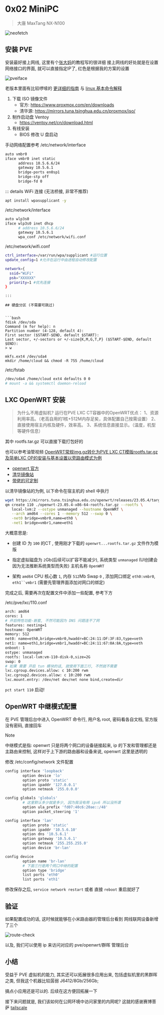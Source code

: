 # 0x02 MiniPC 

> 大唐 MaxTang NX-N100

![neofetch](/lab/assets/neofetch.png)

## 安装 PVE

安装最好接上网线, 这里有个[张大妈](https://post.smzdm.com/p/agqw24zw/)的教程写的很详细
接上网线的好处就是在设置网络接口的界面, 就可以直接指定IP了, 红色是根据我的方案的设置

![pveiface](/lab/assets/pveiface.png)

老版本里面有比较啰嗦的 [更详细的指南](/archived/0x04install.md) 与 [linux 基本命令解释](/archived/0x03baselinux.md)

1. 下载 ISO 镜像文件
   - 官方: https://www.proxmox.com/en/downloads
   - 清华源: https://mirrors.tuna.tsinghua.edu.cn/proxmox/iso/
2. 制作启动盘 Ventoy
   - https://ventoy.net/cn/download.html
3. 有线安装
   - BIOS 修改 U 盘启动

手动网络配置参考 /etc/network/interface

```bash
auto vmbr0
iface vmbr0 inet static
      address 10.5.6.6/24
      gateway 10.5.6.1
      bridge-ports en0sp1
      bridge-stp off
      bridge-fd 0
```

::: details WiFi 连接 (无法桥接, 非常不推荐) 

```bash
apt install wpasupplicant -y
```

/etc/network/interface

```bash
auto wlp3s0
iface wlp3s0 inet dhcp
      # address 10.5.6.6/24
      gateway 10.5.6.1
      wpa_conf /etc/network/wifi.conf
```

/etc/network/wifi.conf

```bash
ctrl_interface=/var/run/wpa/supplicant #运行位置
update_config=1 #允许在运行中由进程自动修改配置

network={
  ssid="WiFi"
  psk="XXXXXX"
  priority=1 #优先连接
}
```

```
:::

## 硬盘分区 (不需要可跳过)


```bash
fdisk /dev/sda
Command (m for help): n
Partition number (4-128, default 4): 
First sector ($START-$END, default $START): 
Last sector, +/-sectors or +/-size{K,M,G,T,P} ($START-$END, default $END): 
> w

mkfs.ext4 /dev/sda4
mkdir /home/cloud && chmod -R 755 /home/cloud 

```

/etc/fstab

```bash
/dev/sda4 /home/cloud ext4 defaults 0 0
# mount -a && systemctl daemon-reload
```

## LXC OpenWRT 安装

> 为什么不用虚拟机?
> 运行在PVE LXC CT容器中的OpenWRT优点：
> 1、资源利用率高。（老高自用的1核+512M内存足矣，具体配置自己按需设置）
> 2、直接使用宿主内核及硬件，效率高。
> 3、系统信息直接显示。（温度，机型等硬件信息）

其中 rootfs.tar.gz 可以直接下载打包好的

也可以参考油管视频 [OpenWRT常规img.gz转化为PVE LXC CT模版rootfs.tar.gz及简单LXC OP的安装与基本设置以旁路由模式为例](https://www.youtube.com/watch?v=w7_uTejLHeA)

- [openwrt 官方](https://archive.openwrt.org/releases/23.05.3/targets/x86/64/)
- [清华镜像站](https://mirrors.tuna.tsinghua.edu.cn/openwrt/releases/23.05.4/targets/x86/64/)
- [带佬的可定制](https://openwrt.ai/?target=x86%2F64&id=generic)

以清华镜像站的为例, 以下命令在宿主机的 shell 中执行

```bash
wget https://mirrors.tuna.tsinghua.edu.cn/openwrt/releases/23.05.4/targets/x86/64/openwrt-23.05.4-x86-64-rootfs.tar.gz
qm create 110 ./openwrt-23.05.4-x86-64-rootfs.tar.gz --rootfs \
   local-lvm:2 --ostype unmanaged --hostname OpenWRT \
   --arch amd64 --cores 1 --memory 512 --swap 0 \
   -net0 bridge=vmbr0,name=eth0 \
   -net1 bridge=vmbr1,name=eth1
```

大概意思是:

- 创建 ID 为 `100` 的CT , 使用刚才下载的 `openwrt...rootfs.tar.gz` 文件作为模版

- 指定虚拟磁盘为 `2`Gb(后续可以扩容不能减少), 系统类型 `unmanaged` (UI创建会因为无法推断系统类型而失败) 主机名称 `OpenWRT`

- 架构 `amd64` CPU 核心数 `1`, 内存 `512`Mb Swap `0` , 添加网口绑定 `eth0:vmbr0`, `eth1``vmbr1` (需要先管理界面添加对网口的绑定)

完成之后, 需要再次在配置文件中添加一些配置, 参考下方

/etc/pve/lxc/110.conf

```bash
arch: amd64
cores: 1
# 开启特性功能-嵌套, 不然可能因为 DNS 问题连不了网
features: nesting=1
hostname: OpenWRT
memory: 512
net0: name=eth0,bridge=vmbr0,hwaddr=BC:24:11:DF:3F:83,type=veth
net1: name=eth1,bridge=vmbr1,hwaddr=BC:24:11:67:0A:8A,type=veth
onboot: 1
ostype: unmanaged
rootfs: local-lvm:vm-110-disk-0,size=2G
swap: 0
# 如果 需要 开启 tun 模块的话, 就使用下面三行, 不然就不需要
lxc.cgroup.devices.allow: c 10:200 rwm
lxc.cgroup2.devices.allow: c 10:200 rwm
lxc.mount.entry: /dev/net dev/net none bind,create=dir

```

`pct start 110` 启动!

## OpenWRT 中继模式配置

在 PVE 管理后台中进入 OpenWRT 命令行, 用户名 root, 密码看各自文档, 官方版没有密码, 直接回车

> [!NOTE]
> 中继模式是指: openwrt 只是将两个网口的设备链接起来, ip 的下发和管理都还是主路由来控制, 这样对于上下游的路由器和设备来说, openwrt 这里是透明的

修改 /etc/config/network 文件配置

```bash
config interface 'loopback'
        option device 'lo'
        option proto 'static'
        option ipaddr '127.0.0.1'
        option netmask '255.0.0.0'

config globals 'globals'
        # 这里默认多少就是多少, 因为我没有用 ipv6 所以没所谓
        option ula_prefix 'fd07:40c6:20ae::/48' 
        option packet_steering '1'

config interface 'lan'
        option proto 'static'
        option ipaddr '10.5.6.10'
        option dns '10.5.6.1'
        option gateway '10.5.6.1'
        option netmask '255.255.255.0'
        option device 'br-lan'

config device
        option name 'br-lan'
        # 下面三行是两个网口中继的配置
        option type 'bridge'
        list ports 'eth0'
        list ports 'eth1'
```

修改保存之后, `service network restart` 或者 直接 `reboot` 重启就好了

## 验证

如果配置成功的话, 这时候就能够在小米路由器的管理后台看到 网线联网设备新增了三个

![route-check](/lab/assets/router-check.png)

以及, 我们可以使用 ip 来访问对应的 pve/openwrt/群晖 管理后台

## 小结

受益于 PVE 虚拟机的能力, 其实还可以拓展很多应用出来, 包括虚拟机里的黑群晖之类, 但我这个机器比较孱弱 J6412/8Gb/256Gb; 

搞点小应用还是可以的. 后续在这方便回拓展一下

接下来问题就是, 我们该如何在公网环境中访问家里的内网呢? 这就的感谢赛博菩萨 [tailscale](/lab/tailscale)